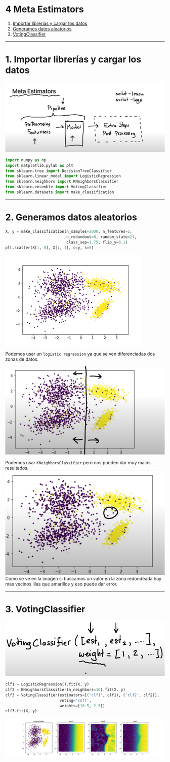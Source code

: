 # 4 Meta Estimators

1. [Importar librerías y cargar los datos](#schema1)
2. [Generamos datos aleatorios](#schema2)
3. [VotingClassifier](#schema3)

<hr>

<a name="schema1"></a>

# 1.  Importar librerías y cargar los datos


![img](./images/001.png)

~~~python
import numpy as np
import matplotlib.pylab as plt
from sklearn.tree import DecisionTreeClassifier
from sklearn.linear_model import LogisticRegression
from sklearn.neighbors import KNeighborsClassifier
from sklearn.ensemble import VotingClassifier
from sklearn.datasets import make_classification
~~~

<hr>

<a name="schema2"></a>

# 2.  Generamos datos aleatorios

~~~python
X, y = make_classification(n_samples=2000, n_features=2,
                           n_redundant=0, random_state=21,
                           class_sep=1.75, flip_y=0.1)
plt.scatter(X[:, 0], X[:, 1], c=y, s=5)
~~~
![img](./images/datos.png)

Podemos usar un `logistic regression` ya que se ven diferenciadas dos zonas de datos.

![img](./images/002.png)

Podemos usar `KNeighborsClassifier` pero nos pueden dar muy malos resultados. 
![img](./images/003.png)
Como se ve en la imágen si buscamos un valor en la zona redondeada hay mas vecinos lilas que amarillos y eso puede dar error.

<hr>

<a name="schema3"></a>

# 3. VotingClassifier
![img](./images/004.png)

~~~python
clf1 = LogisticRegression().fit(X, y)
clf2 = KNeighborsClassifier(n_neighbors=10).fit(X, y)
clf3 = VotingClassifier(estimators=[('clf1', clf1), ('clf2', clf2)],
                        voting='soft',
                        weights=[10.5, 2.5])
clf3.fit(X, y)
~~~
![img](./images/voting.png)

